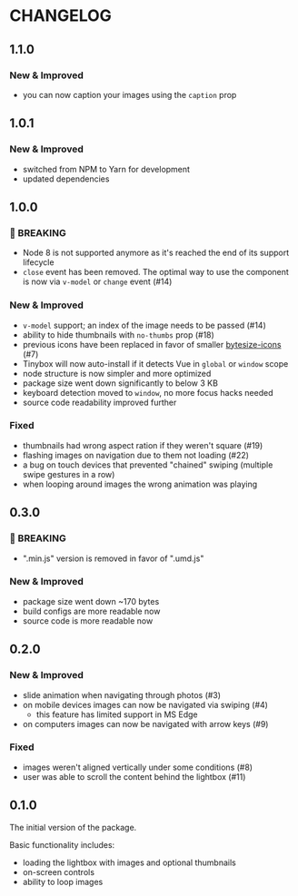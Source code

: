 # CHANGELOG

## 1.1.0

### New & Improved

- you can now caption your images using the `caption` prop

## 1.0.1

### New & Improved

- switched from NPM to Yarn for development
- updated dependencies

## 1.0.0

### 🛑 BREAKING

- Node 8 is not supported anymore as it's reached the end of its support lifecycle
- `close` event has been removed. The optimal way to use the component is now via `v-model` or `change` event (#14)

### New & Improved

- `v-model` support; an index of the image needs to be passed (#14)
- ability to hide thumbnails with `no-thumbs` prop (#18)
- previous icons have been replaced in favor of smaller [bytesize-icons](https://github.com/danklammer/bytesize-icons) (#7)
- Tinybox will now auto-install if it detects Vue in `global` or `window` scope
- node structure is now simpler and more optimized
- package size went down significantly to below 3 KB
- keyboard detection moved to `window`, no more focus hacks needed
- source code readability improved further

### Fixed

- thumbnails had wrong aspect ration if they weren't square (#19)
- flashing images on navigation due to them not loading (#22)
- a bug on touch devices that prevented "chained" swiping (multiple swipe gestures in a row)
- when looping around images the wrong animation was playing

## 0.3.0

### 🛑 BREAKING

- ".min.js" version is removed in favor of ".umd.js"

### New & Improved

- package size went down ~170 bytes
- build configs are more readable now
- source code is more readable now

## 0.2.0

### New & Improved

- slide animation when navigating through photos (#3)
- on mobile devices images can now be navigated via swiping (#4)
    - this feature has limited support in MS Edge
- on computers images can now be navigated with arrow keys (#9)

### Fixed

- images weren't aligned vertically under some conditions (#8)
- user was able to scroll the content behind the lightbox (#11)

## 0.1.0

The initial version of the package.

Basic functionality includes:

- loading the lightbox with images and optional thumbnails
- on-screen controls
- ability to loop images

